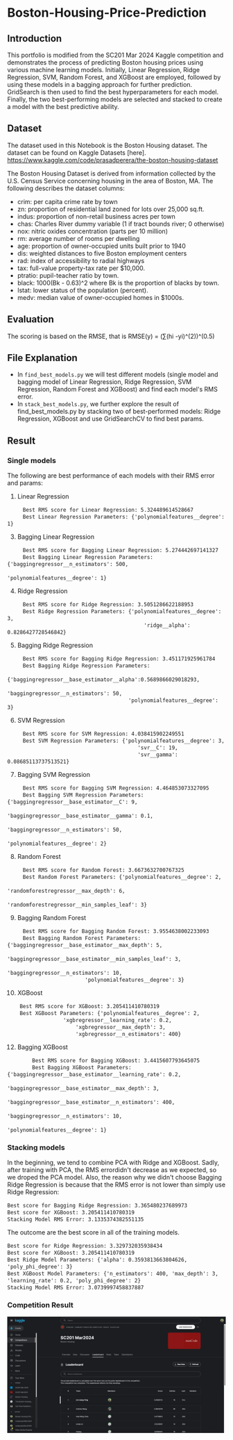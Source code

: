 # Boston-Housing-Price-Prediction

## Introduction

This portfolio is modified from the SC201 Mar 2024 Kaggle competition and demonstrates the process of predicting Boston housing prices using various machine learning models. Initially, Linear Regression, Ridge Regression, SVM, Random Forest, and XGBoost are employed, followed by using these models in a bagging approach for further prediction. GridSearch is then used to find the best hyperparameters for each model. Finally, the two best-performing models are selected and stacked to create a model with the best predictive ability.

## Dataset

The dataset used in this Notebook is the Boston Housing dataset. The dataset can be found on Kaggle Datasets [here].
https://www.kaggle.com/code/prasadperera/the-boston-housing-dataset

The Boston Housing Dataset is derived from information collected by the U.S. Census Service concerning housing in the area of Boston, MA. The following describes the dataset columns:

- crim: per capita crime rate by town
- zn: proportion of residential land zoned for lots over 25,000 sq.ft.
- indus: proportion of non-retail business acres per town
- chas: Charles River dummy variable (1 if tract bounds river; 0 otherwise)
- nox: nitric oxides concentration (parts per 10 million)
- rm: average number of rooms per dwelling
- age: proportion of owner-occupied units built prior to 1940
- dis: weighted distances to five Boston employment centers
- rad: index of accessibility to radial highways
- tax: full-value property-tax rate per \$10,000.
- ptratio: pupil-teacher ratio by town.
- black: 1000(Bk - 0.63)^2 where Bk is the proportion of blacks by town.
- lstat: lower status of the population (percent).
- medv: median value of owner-occupied homes in \$1000s.


## Evaluation
The scoring is based on the RMSE, that is RMSE(y) = (∑(hi -yi)^(2))^(0.5)

## File Explanation
- In `find_best_models.py` we will test different models (single model and bagging model of Linear Regression, Ridge Regression, SVM Regression, Random Forest and XGBoost) and find each model's RMS error.
- In `stack_best_models.py`, we further explore the result of find_best_models.py by stacking two of best-performed models: Ridge Regression, XGBoost and use GridSearchCV to find best params.

## Result

### Single models
The following are best performance of each models with their RMS error and params:
1. Linear Regression
```
	 Best RMS score for Linear Regression: 5.324489614528667
	 Best Linear Regression Parameters: {'polynomialfeatures__degree': 1}
```
3. Bagging Linear Regression
```
	 Best RMS score for Bagging Linear Regression: 5.274442697141327
	 Best Bagging Linear Regression Parameters: {'baggingregressor__n_estimators': 500,
                                                     'polynomialfeatures__degree': 1}
```
4. Ridge Regression
```
	 Best RMS score for Ridge Regression: 3.5051286622188953
	 Best Ridge Regression Parameters: {'polynomialfeatures__degree': 3,
                                            'ridge__alpha': 0.8286427728546842}
```
5. Bagging Ridge Regression
```
	 Best RMS score for Bagging Ridge Regression: 3.451171925961784
	 Best Bagging Ridge Regression Parameters:
                                      {'baggingregressor__base_estimator__alpha':0.5689866029018293,
                                       'baggingregressor__n_estimators': 50,
                                       'polynomialfeatures__degree': 3}
```
6. SVM Regression
```
	 Best RMS score for SVM Regression: 4.038415902249551
	 Best SVM Regression Parameters: {'polynomialfeatures__degree': 3,
                                          'svr__C': 19,
                                          'svr__gamma': 0.08685113737513521}
```
7. Bagging SVM Regression
```
	 Best RMS score for Bagging SVM Regression: 4.464853073327095
	 Best Bagging SVM Regression Parameters: {'baggingregressor__base_estimator__C': 9,
                                                  'baggingregressor__base_estimator__gamma': 0.1,
                                                  'baggingregressor__n_estimators': 50,
                                                  'polynomialfeatures__degree': 2}
```
8. Random Forest
```
	 Best RMS score for Random Forest: 3.6673632700767325
	 Best Random Forest Parameters: {'polynomialfeatures__degree': 2,
                                         'randomforestregressor__max_depth': 6,
                                         'randomforestregressor__min_samples_leaf': 3}
```
9. Bagging Random Forest
```
	 Best RMS score for Bagging Random Forest: 3.9554638002233093
	 Best Bagging Random Forest Parameters: {'baggingregressor__base_estimator__max_depth': 5,
		 				 'baggingregressor__base_estimator__min_samples_leaf': 3,
                                           	 'baggingregressor__n_estimators': 10,
		 				 'polynomialfeatures__degree': 3}
```
10. XGBoost
```
	Best RMS score for XGBoost: 3.205411410780319
	Best XGBoost Parameters: {'polynomialfeatures__degree': 2, 
				  'xgbregressor__learning_rate': 0.2,
    				  'xgbregressor__max_depth': 3,
    				  'xgbregressor__n_estimators': 400}
```

12. Bagging XGBoost
```
        Best RMS score for Bagging XGBoost: 3.4415607793645075
        Best Bagging XGBoost Parameters: {'baggingregressor__base_estimator__learning_rate': 0.2,
                                          'baggingregressor__base_estimator__max_depth': 3,
                                          'baggingregressor__base_estimator__n_estimators': 400,
                                          'baggingregressor__n_estimators': 10,
                                          'polynomialfeatures__degree': 1}
```

### Stacking models

In the beginning, we tend to combine PCA with Ridge and XGBoost. Sadly, after training with PCA, the RMS errordidn't decrease as we expected, so we droped the PCA model.
Also, the reason why we didn't choose Bagging Ridge Regression is because that the RMS error is not lower than simply use Ridge Regression:
   
    Best score for Bagging Ridge Regression: 3.365480237689973
    Best score for XGBoost: 3.205411410780319
    Stacking Model RMS Error: 3.1335374382551135
    
The outcome are the best score in all of the training models.
    
    Best score for Ridge Regression: 3.329732035938434
    Best score for XGBoost: 3.205411410780319
    Best Ridge Model Parameters: {'alpha': 0.3593813663804626, 'poly_phi_degree': 3}
    Best XGBoost Model Parameters: {'n_estimators': 400, 'max_depth': 3, 'learning_rate': 0.2, 'poly_phi_degree': 2}
    Stacking Model RMS Error: 3.0739997458837887

### Competition Result
![Kaggle Leaderboard](/kaggle_leaderboard.jpeg)
